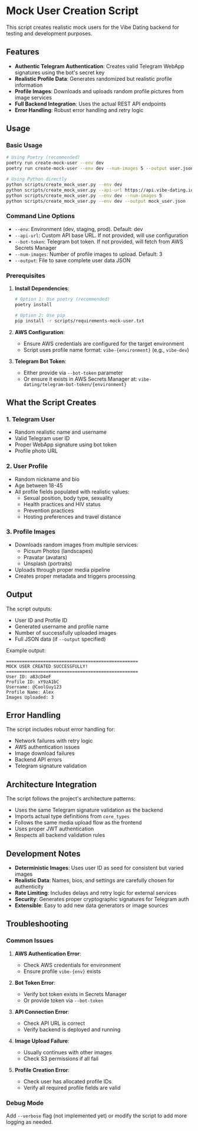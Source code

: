 # Mock User Creation Script

This script creates realistic mock users for the Vibe Dating backend for testing and development purposes.

## Features

- **Authentic Telegram Authentication**: Creates valid Telegram WebApp signatures using the bot's secret key
- **Realistic Profile Data**: Generates randomized but realistic profile information
- **Profile Images**: Downloads and uploads random profile pictures from image services
- **Full Backend Integration**: Uses the actual REST API endpoints
- **Error Handling**: Robust error handling and retry logic

## Usage

### Basic Usage

```bash
# Using Poetry (recommended)
poetry run create-mock-user --env dev
poetry run create-mock-user --env dev --num-images 5 --output user.json

# Using Python directly
python scripts/create_mock_user.py --env dev
python scripts/create_mock_user.py --api-url https://api.vibe-dating.io
python scripts/create_mock_user.py --env dev --num-images 5
python scripts/create_mock_user.py --env dev --output mock_user.json
```

### Command Line Options

- `--env`: Environment (dev, staging, prod). Default: dev
- `--api-url`: Custom API base URL. If not provided, will use configuration
- `--bot-token`: Telegram bot token. If not provided, will fetch from AWS Secrets Manager
- `--num-images`: Number of profile images to upload. Default: 3
- `--output`: File to save complete user data JSON

### Prerequisites

1. **Install Dependencies**:
   ```bash
   # Option 1: Use poetry (recommended)
   poetry install
   
   # Option 2: Use pip
   pip install -r scripts/requirements-mock-user.txt
   ```

2. **AWS Configuration**: 
   - Ensure AWS credentials are configured for the target environment
   - Script uses profile name format: `vibe-{environment}` (e.g., `vibe-dev`)

3. **Telegram Bot Token**: 
   - Either provide via `--bot-token` parameter
   - Or ensure it exists in AWS Secrets Manager at: `vibe-dating/telegram-bot-token/{environment}`

## What the Script Creates

### 1. Telegram User
- Random realistic name and username
- Valid Telegram user ID
- Proper WebApp signature using bot token
- Profile photo URL

### 2. User Profile
- Random nickname and bio
- Age between 18-45
- All profile fields populated with realistic values:
  - Sexual position, body type, sexuality
  - Health practices and HIV status
  - Prevention practices
  - Hosting preferences and travel distance

### 3. Profile Images
- Downloads random images from multiple services:
  - Picsum Photos (landscapes)
  - Pravatar (avatars) 
  - Unsplash (portraits)
- Uploads through proper media pipeline
- Creates proper metadata and triggers processing

## Output

The script outputs:
- User ID and Profile ID
- Generated username and profile name  
- Number of successfully uploaded images
- Full JSON data (if `--output` specified)

Example output:
```
==================================================
MOCK USER CREATED SUCCESSFULLY!
==================================================
User ID: aB3cD4eF
Profile ID: xY9zA1bC
Username: @CoolGuy123
Profile Name: Alex
Images Uploaded: 3
```

## Error Handling

The script includes robust error handling for:
- Network failures with retry logic
- AWS authentication issues
- Image download failures
- Backend API errors
- Telegram signature validation

## Architecture Integration

The script follows the project's architecture patterns:
- Uses the same Telegram signature validation as the backend
- Imports actual type definitions from `core_types`
- Follows the same media upload flow as the frontend
- Uses proper JWT authentication
- Respects all backend validation rules

## Development Notes

- **Deterministic Images**: Uses user ID as seed for consistent but varied images
- **Realistic Data**: Names, bios, and settings are carefully chosen for authenticity  
- **Rate Limiting**: Includes delays and retry logic for external services
- **Security**: Generates proper cryptographic signatures for Telegram auth
- **Extensible**: Easy to add new data generators or image sources

## Troubleshooting

### Common Issues

1. **AWS Authentication Error**:
   - Check AWS credentials for environment
   - Ensure profile `vibe-{env}` exists

2. **Bot Token Error**:
   - Verify bot token exists in Secrets Manager
   - Or provide token via `--bot-token`

3. **API Connection Error**:
   - Check API URL is correct
   - Verify backend is deployed and running

4. **Image Upload Failure**:
   - Usually continues with other images
   - Check S3 permissions if all fail

5. **Profile Creation Error**:
   - Check user has allocated profile IDs
   - Verify all required profile fields are valid

### Debug Mode

Add `--verbose` flag (not implemented yet) or modify the script to add more logging as needed.